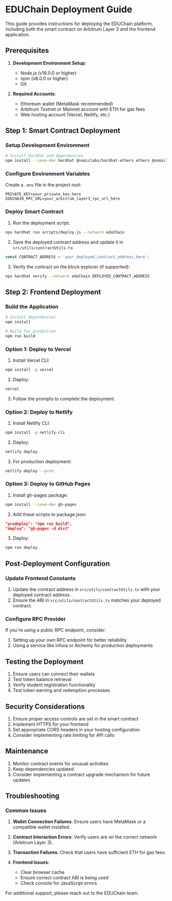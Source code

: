 
# EDUChain Deployment Guide

This guide provides instructions for deploying the EDUChain platform, including both the smart contract on Arbitrum Layer 3 and the frontend application.

## Prerequisites

1. **Development Environment Setup**:
   - Node.js (v16.0.0 or higher)
   - npm (v8.0.0 or higher)
   - Git

2. **Required Accounts**:
   - Ethereum wallet (MetaMask recommended)
   - Arbitrum Testnet or Mainnet account with ETH for gas fees
   - Web hosting account (Vercel, Netlify, etc.)

## Step 1: Smart Contract Deployment

### Setup Development Environment

```bash
# Install Hardhat and dependencies
npm install --save-dev hardhat @nomiclabs/hardhat-ethers ethers @nomiclabs/hardhat-waffle @openzeppelin/contracts dotenv
```

### Configure Environment Variables

Create a `.env` file in the project root:

```
PRIVATE_KEY=your_private_key_here
EDUCHAIN_RPC_URL=your_arbitrum_layer3_rpc_url_here
```

### Deploy Smart Contract

1. Run the deployment script:

```bash
npx hardhat run scripts/deploy.js --network eduChain
```

2. Save the deployed contract address and update it in `src/utils/contractUtils.ts`:

```typescript
const CONTRACT_ADDRESS = 'your_deployed_contract_address_here';
```

3. Verify the contract on the block explorer (if supported):

```bash
npx hardhat verify --network eduChain DEPLOYED_CONTRACT_ADDRESS
```

## Step 2: Frontend Deployment

### Build the Application

```bash
# Install dependencies
npm install

# Build for production
npm run build
```

### Option 1: Deploy to Vercel

1. Install Vercel CLI:

```bash
npm install -g vercel
```

2. Deploy:

```bash
vercel
```

3. Follow the prompts to complete the deployment.

### Option 2: Deploy to Netlify

1. Install Netlify CLI:

```bash
npm install -g netlify-cli
```

2. Deploy:

```bash
netlify deploy
```

3. For production deployment:

```bash
netlify deploy --prod
```

### Option 3: Deploy to GitHub Pages

1. Install gh-pages package:

```bash
npm install --save-dev gh-pages
```

2. Add these scripts to package.json:

```json
"predeploy": "npm run build",
"deploy": "gh-pages -d dist"
```

3. Deploy:

```bash
npm run deploy
```

## Post-Deployment Configuration

### Update Frontend Constants

1. Update the contract address in `src/utils/contractUtils.ts` with your deployed contract address.
2. Ensure the ABI in `src/utils/contractUtils.ts` matches your deployed contract.

### Configure RPC Provider

If you're using a public RPC endpoint, consider:
1. Setting up your own RPC endpoint for better reliability
2. Using a service like Infura or Alchemy for production deployments

## Testing the Deployment

1. Ensure users can connect their wallets
2. Test token balance retrieval
3. Verify student registration functionality
4. Test token earning and redemption processes

## Security Considerations

1. Ensure proper access controls are set in the smart contract
2. Implement HTTPS for your frontend
3. Set appropriate CORS headers in your hosting configuration
4. Consider implementing rate limiting for API calls

## Maintenance

1. Monitor contract events for unusual activities
2. Keep dependencies updated
3. Consider implementing a contract upgrade mechanism for future updates

## Troubleshooting

### Common Issues

1. **Wallet Connection Failures**: Ensure users have MetaMask or a compatible wallet installed.

2. **Contract Interaction Errors**: Verify users are on the correct network (Arbitrum Layer 3).

3. **Transaction Failures**: Check that users have sufficient ETH for gas fees.

4. **Frontend Issues**:
   - Clear browser cache
   - Ensure correct contract ABI is being used
   - Check console for JavaScript errors

For additional support, please reach out to the EDUChain team.
